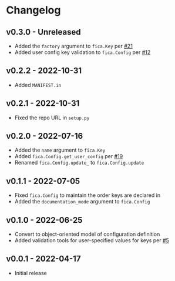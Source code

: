 # Changelog

## v0.3.0 - Unreleased

* Added the `factory` argument to `fica.Key` per [#21](https://github.com/chrispyles/fica/issues/21)
* Added user config key validation to `fica.Config` per [#12](https://github.com/chrispyles/fica/issues/12)

## v0.2.2 - 2022-10-31

* Added `MANIFEST.in`

## v0.2.1 - 2022-10-31

* Fixed the repo URL in `setup.py`

## v0.2.0 - 2022-07-16

* Added the `name` argument to `fica.Key`
* Added `fica.Config.get_user_config` per [#19](https://github.com/chrispyles/fica/issues/19)
* Renamed `fica.Config.update_` to `fica.Config.update`

## v0.1.1 - 2022-07-05

* Fixed `fica.Config` to maintain the order keys are declared in
* Added the `documentation_mode` argument to `fica.Config`

## v0.1.0 - 2022-06-25

* Convert to object-oriented model of configuration definition
* Added validation tools for user-specified values for keys per [#5](https://github.com/chrispyles/fica/issues/5)

## v0.0.1 - 2022-04-17

* Initial release

